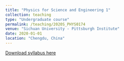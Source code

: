 ```yaml
---
title: "Physics for Science and Engineering 1"
collection: teaching
type: "Undergraduate course"
permalink: /teaching/2020S_PHYS0174
venue: "Sichuan University - Pittsburgh Institute"
date: 2020-01-01
location: "Chengdu, China"
---
```

[Download syllabus here](http://Liuchao-JIN.github.io/files/2020S_PHYS0174.pdf)
